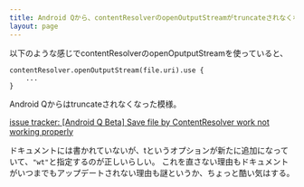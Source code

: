 ```yaml
---
title: Android Qから、contentResolverのopenOutputStreamがtruncateされなくなっている
layout: page
---
```

以下のような感じでcontentResolverのopenOputputStreamを使っていると、

```
contentResolver.openOutputStream(file.uri).use {
    ...
}
```

Android Qからはtruncateされなくなった模様。

[issue tracker: [Android Q Beta] Save file by ContentResolver work not working properly](https://issuetracker.google.com/issues/135714729)

ドキュメントには書かれていないが、tというオプションが新たに追加になっていて、`"wt"`と指定するのが正しいらしい。
これを直さない理由もドキュメントがいつまでもアップデートされない理由も謎というか、ちょっと酷い気はする。